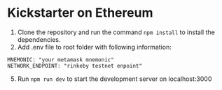 # Kickstarter on Ethereum

1. Clone the repository and run the command `npm install` to install the dependencies. 
2. Add .env file to root folder with following information: 

```
MNEMONIC: "your metamask mnemonic"
NETWORK_ENDPOINT: "rinkeby testnet enpoint"
```
5. Run `npm run dev` to start the development server on localhost:3000
